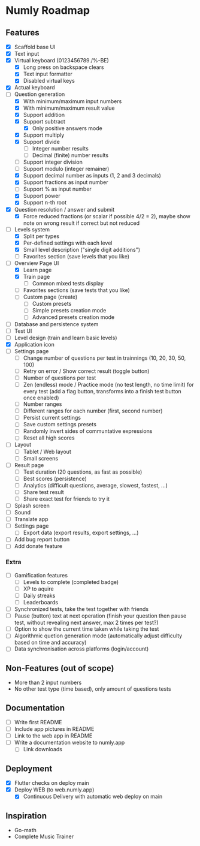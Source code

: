# Numly Roadmap

## Features

- [X] Scaffold base UI
- [X] Text input
- [X] Virtual keyboard (0123456789./%-BE)
    - [X] Long press on backspace clears
    - [X] Text input formatter
    - [X] Disabled virtual keys
- [X] Actual keyboard
- [ ] Question generation
    - [X] With minimum/maximum input numbers
    - [X] With minimum/maximum result value
    - [X] Support addition
    - [X] Support subtract
        - [X] Only positive answers mode
    - [X] Support multiply
    - [X] Support divide
        - [ ] Integer number results
        - [ ] Decimal (finite) number results
    - [ ] Support integer division
    - [ ] Support modulo (integer remainer)
    - [X] Support decimal number as inputs (1, 2 and 3 decimals)
    - [X] Support fractions as input number
    - [ ] Support % as input number
    - [X] Support power
    - [X] Support n-th root
- [X] Question resolution / answer and submit
    - [X] Force reduced fractions (or scalar if possible 4/2 = 2), maybe show note on wrong result if correct but not reduced
- [ ] Levels system
    - [X] Split per types
    - [X] Per-defined settings with each level
    - [X] Small level description ("single digit additions")
    - [ ] Favorites section (save levels that you like)
- [ ] Overview Page UI
    - [X] Learn page
    - [X] Train page
        - [ ] Common mixed tests display
    - [ ] Favorites sections (save tests that you like)
    - [ ] Custom page (create)
        - [ ] Custom presets
        - [ ] Simple presets creation mode
        - [ ] Advanced presets creation mode
- [ ] Database and persistence system
- [ ] Test UI
- [ ] Level design (train and learn basic levels)
- [X] Application icon
- [ ] Settings page
    - [ ] Change number of questions per test in trainnings (10, 20, 30, 50, 100)
    - [ ] Retry on error / Show correct result (toggle button)
    - [ ] Number of questions per test
    - [ ] Zen (endless) mode / Practice mode (no test length, no time limit) for every test (add a flag button, transforms into a finish test button once enabled)
    - [ ] Number ranges
    - [ ] Different ranges for each number (first, second number)
    - [ ] Persist current settings
    - [ ] Save custom settings presets
    - [ ] Randomly invert sides of communtative expressions
    - [ ] Reset all high scores
- [ ] Layout
    - [ ] Tablet / Web layout
    - [ ] Small screens
- [ ] Result page
    - [ ] Test duration (20 questions, as fast as possible)
    - [ ] Best scores (persistence)
    - [ ] Analytics (difficult questions, average, slowest, fastest, ...)
    - [ ] Share test result
    - [ ] Share exact test for friends to try it
- [ ] Splash screen
- [ ] Sound
- [ ] Translate app
- [ ] Settings page
    - [ ] Export data (export results, export settings, ...)
- [ ] Add bug report button
- [ ] Add donate feature

### Extra

- [ ] Gamification features
    - [ ] Levels to complete (completed badge)
    - [ ] XP to aquire
    - [ ] Daily streaks
    - [ ] Leaderboards
- [ ] Synchronized tests, take the test together with friends
- [ ] Pause (button) text at next operation (finish your question then pause test, without revealing next answer, max 2 times per test?)
- [ ] Option to show the current time taken while taking the test
- [ ] Algorithmic quetion generation mode (automatically adjust difficulty based on time and accuracy)
- [ ] Data synchronisation across platforms (login/account)

## Non-Features (out of scope)

- More than 2 input numbers
- No other test type (time based), only amount of questions tests

## Documentation

- [ ] Write first README
- [ ] Include app pictures in README
- [ ] Link to the web app in README
- [ ] Write a documentation website to numly.app
    - [ ] Link downloads

## Deployment

- [X] Flutter checks on deploy main
- [X] Deploy WEB (to web.numly.app)
    - [X] Continuous Delivery with automatic web deploy on main

## Inspiration

- Go-math
- Complete Music Trainer
